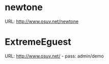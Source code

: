 # newtone
URL: http://www.osuv.net/newtone

# ExtremeEguest
URL: http://www.osuv.net/  - pass: admin/demo
